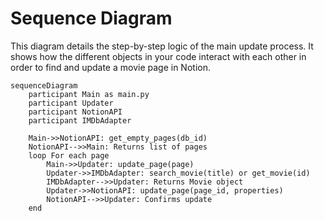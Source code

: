 # Sequence Diagram

This diagram details the step-by-step logic of the main update process. It shows how the different objects in your code interact with each other in order to find and update a movie page in Notion.

```mermaid
sequenceDiagram
    participant Main as main.py
    participant Updater
    participant NotionAPI
    participant IMDbAdapter

    Main->>NotionAPI: get_empty_pages(db_id)
    NotionAPI-->>Main: Returns list of pages
    loop For each page
        Main->>Updater: update_page(page)
        Updater->>IMDbAdapter: search_movie(title) or get_movie(id)
        IMDbAdapter-->>Updater: Returns Movie object
        Updater->>NotionAPI: update_page(page_id, properties)
        NotionAPI-->>Updater: Confirms update
    end
```
